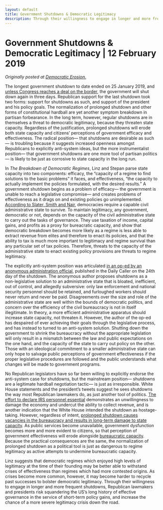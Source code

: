 ```yaml
---
layout: default
title: Government Shutdowns & Democratic Legitimacy
description: Through their willingness to engage in longer and more frequent shutdowns, Republican lawmakers and presidents risk squandering the US’s long history of effective governance in the service of short-term policy gains, and increase the chance of a more severe legitimacy crisis down the road.
---
```

# Government Shutdowns & Democratic Legitimacy | 12 February 2019

*Originally posted at [Democratic Erosion.](http://democratic-erosion.com/2019/02/12/government-shutdowns-and-democratic-legitimacy-by-h-upchurch-american-university/)*

The longest government shutdown to date ended on 25 January 2019, and [unless Congress reaches a deal on the border](https://www.nytimes.com/2019/02/11/us/politics/shutdown-deal.html), the government will shut down again in three days. Republican support for the last shutdown took two forms: support for shutdowns as such, and support of the president and his policy goals.  The normalization of prolonged shutdown and other forms of constitutional hardball are yet another symptom breakdown in partisan forbearance.  In the long term, however, regular shutdowns are in themselves a threat to democratic legitimacy, because they threaten state capacity. Regardless of the justification, prolonged shutdowns will erode both state capacity and citizens’ perceptions of government efficacy and effectiveness. The radical position— that shutdowns are desirable as such— is troubling because it suggests increased openness amongst Republicans to explicitly anti-system ideas, but the more instrumentalist position— that government shutdowns are one more tool of partisan politics— is likely to be just as corrosive to state capacity in the long run.

In *The Breakdown of Democratic Regimes*, Linz and Stepan parse state capacity into two components: efficacy, the “capacity of a regime to find solutions to the basic problems” it faces, and effectiveness, “the capacity to actually implement the policies formulated, with the desired results.”  A government shutdown begins as a problem of efficacy— the government is unable to reach a legislative compromise— and creates problems of effectiveness as it drags on and existing policies go unimplemented.   [According to Slater, Smith and Nair](https://www.benjaminbsmith.net/uploads/9/0/0/6/9006393/slater.smith.nair.eodb.pop.7.14.2014.pdf), democracies require a capable civil administrative state to survive.  To maintain legitimacy, any government, democratic or not, depends on the capacity of the civil administrative state to carry out the tasks of governance.  They use taxation of income, capital gains, and profits as a proxy for bureacratic capacity, and show that democratic breakdown becomes more likely as a regime is less able to extract revenue from elites and therefore to enact its policies, and that the ability to tax is much more important to legitimacy and regime survival than any particular set of tax policies.  Therefore, threats to the capacity of the administrative state to enact existing policy provisions are threats to regime legitimacy.

The explicitly anti-system position was articulated [in an op-ed by an anonymous administration official](https://dailycaller.com/2019/01/14/smoke-out-resistance/), published in the Daily Caller on the 24th day of the shutdown.  The anonymous author proposes shutdowns as a non-legislative solution to an administrative state that is bloated, inefficient, out of control, and allegedly subversive: only law enforcement and national security personnel should be retained, and furloughed workers should never return and never be paid.   Disagreements over the size and role of the administrative state are well within the bounds of democratic politics, and concern over the efficiency of the civil bureaucracy is not in itself illegitimate.  In theory, a more efficient administrative apparatus should increase state capacity, not threaten it.  However, the author of the op-ed has despaired of ever achieving their goals through the legislative process, and has instead to turned to an anti-system solution.  Shutting down the government to shrink the bureaucracy without the appropriate legislation will only result in a mismatch between the law and public expectations on the one hand, and the capacity of the state to carry out policy on the other.  Those with an ideological commitment to a smaller administrative state can only hope to salvage public perceptions of government effectiveness if the proper legislative procedures are followed and the public understands what changes will be made to government programs.

No Republican legislators have so far been willing to explicitly endorse the anti-system case for shutdowns, but the mainstream position— shutdowns are a legitimate hardball negotiation tactic— is just as irresponsible.  White House statements and the president’s tweets suggest he sees shutdowns the way most Republican lawmakers do, as just another tool of politics.  [The effort to declare IRS personnel essential](https://www.washingtonpost.com/politics/could-you-make-these-guys-essential-mortgage-industry-gets-shutdown-relief-after-appeal-to-senior-treasury-officials/2019/01/11/9071e9d8-152c-11e9-90a8-136fa44b80ba_story.html?utm_term=.da1b8ecef34c) demonstrates an unwillingness to damage the economy and undercut the ability to collect revenue, and is another indication that the White House intended the shutdown as hostage-taking.  However, regardless of intent, [prolonged shutdown causes vacancies in the bureaucracy and results in long-term damage to state capacity](https://www.washingtonpost.com/politics/could-you-make-these-guys-essential-mortgage-industry-gets-shutdown-relief-after-appeal-to-senior-treasury-officials/2019/01/11/9071e9d8-152c-11e9-90a8-136fa44b80ba_story.html?utm_term=.da1b8ecef34c).  As public services become unavailable, government dysfunction becomes more and more evident to citizens, so that perception of government effectiveness will erode alongside [bureaucratic capacity](https://www.vox.com/policy-and-politics/2019/1/2/18165139/government-shutdown-2019-tax-returns-refunds).  Because the practical consequences are the same, the normalization of prolonged shutdown as a political tool is just as dangerous to regime legitimacy as active attempts to undermine bureaucratic capacity.

Linz suggests that democratic regimes which enjoyed high levels of legitimacy at the time of their founding may be better able to withstand crises of effectiveness than regimes which had more contested origins.  As crises become more common, however, it may become harder to recycle past successes to bolster democratic legitimacy.  Through their willingness to engage in longer and more frequent shutdowns, Republican lawmakers and presidents risk squandering the US’s long history of effective governance in the service of short-term policy gains, and increase the chance of a more severe legitimacy crisis down the road.
